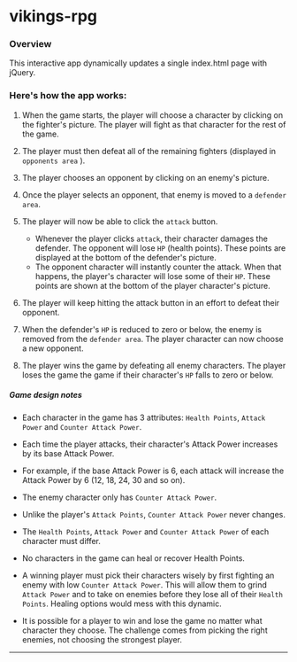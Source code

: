 # vikings-rpg

### Overview

This interactive app dynamically updates a single index.html page with jQuery.

### Here's how the app works:

1. When the game starts, the player will choose a character by clicking on the fighter's picture. The player will fight as that character for the rest of the game.

2. The player must then defeat all of the remaining fighters (displayed in `opponents area` ).

3. The player chooses an opponent by clicking on an enemy's picture.

4. Once the player selects an opponent, that enemy is moved to a `defender area`.

5. The player will now be able to click the `attack` button.
    * Whenever the player clicks `attack`, their character damages the defender. The opponent will lose `HP` (health points). These points are displayed at the bottom of the defender's picture.
    * The opponent character will instantly counter the attack. When that happens, the player's character will lose some of their `HP`. These points are shown at the bottom of the player character's picture.

6. The player will keep hitting the attack button in an effort to defeat their opponent.

7. When the defender's `HP` is reduced to zero or below, the enemy is removed from the `defender area`. The player character can now choose a new opponent.

8. The player wins the game by defeating all enemy characters. The player loses the game the game if their character's `HP` falls to zero or below.

##### Game design notes

* Each character in the game has 3 attributes: `Health Points`, `Attack Power` and `Counter Attack Power`.

* Each time the player attacks, their character's Attack Power increases by its base Attack Power.
* For example, if the base Attack Power is 6, each attack will increase the Attack Power by 6 (12, 18, 24, 30 and so on).
* The enemy character only has `Counter Attack Power`.

* Unlike the player's `Attack Points`, `Counter Attack Power` never changes.

* The `Health Points`, `Attack Power` and `Counter Attack Power` of each character must differ.

* No characters in the game can heal or recover Health Points.

* A winning player must pick their characters wisely by first fighting an enemy with low `Counter Attack Power`. This will allow them to grind `Attack Power` and to take on enemies before they lose all of their `Health Points`. Healing options would mess with this dynamic.

* It is possible for a player to win and lose the game no matter what character they choose. The challenge comes from picking the right enemies, not choosing the strongest player.

- - -

